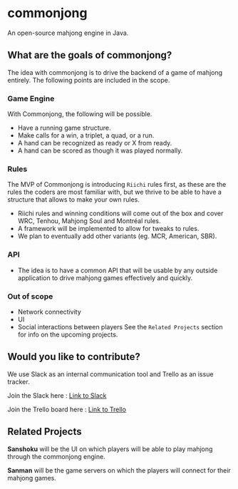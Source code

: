 # commonjong
An open-source mahjong engine in Java.

## What are the goals of commonjong?
The idea with commonjong is to drive the backend of a game of mahjong entirely. The following points are included in the scope.

### Game Engine
With Commonjong, the following will be possible.
* Have a running game structure.
* Make calls for a win, a triplet, a quad, or a run.
* A hand can be recognized as ready or X from ready.
* A hand can be scored as though it was played normally.

### Rules
The MVP of Commonjong is introducing `Riichi` rules first, as these are the rules the coders are most familiar with, but we thrive to be able to have a structure that allows to make your own rules.
* Riichi rules and winning conditions will come out of the box and cover WRC, Tenhou, Mahjong Soul and Montréal rules.
* A framework will be implemented to allow for tweaks to rules.
* We plan to eventually add other variants (eg. MCR, American, SBR). 

### API
* The idea is to have a common API that will be usable by any outside application to drive mahjong games effectively and quickly.

### Out of scope
* Network connectivity
* UI
* Social interactions between players
See the `Related Projects` section for info on the upcoming projects.

## Would you like to contribute?
We use Slack as an internal communication tool and Trello as an issue tracker.

Join the Slack here : [Link to Slack](https://join.slack.com/t/monsieurmahjo-7ov7889/shared_invite/zt-r1cluek3-sX2rQTPy3q5XZNc9PcqQSQ)

Join the Trello board here : [Link to Trello](https://trello.com/invite/b/WEuK88Ol/e2e603d9d1e9430d689d4c554921c562/commonjong)

## Related Projects
**Sanshoku** will be the UI on which players will be able to play mahjong through the commonjong engine.

**Sanman** will be the game servers on which the players will connect for their mahjong games.
